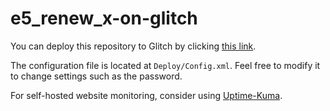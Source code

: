 # e5_renew_x-on-glitch
 
You can deploy this repository to Glitch by clicking [this link](https://glitch.com/edit/#!/import/git?url=https://github.com/k0baya/e5_renew_x-on-glitch).

The configuration file is located at `Deploy/Config.xml`. Feel free to modify it to change settings such as the password.

For self-hosted website monitoring, consider using [Uptime-Kuma](https://github.com/louislam/uptime-kuma).